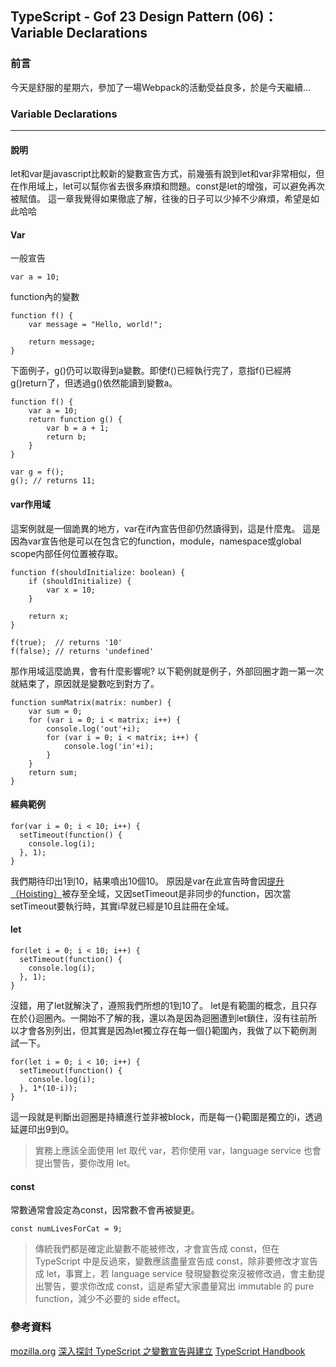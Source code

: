 ## TypeScript - Gof 23 Design Pattern (06)：Variable Declarations
### 前言
今天是舒服的星期六，參加了一場Webpack的活動受益良多，於是今天繼續...

### Variable Declarations
---
#### 說明
let和var是javascript比較新的變數宣告方式，前幾張有說到let和var非常相似，但在作用域上，let可以幫你省去很多麻煩和問題。const是let的增強，可以避免再次被賦值。
這一章我覺得如果徹底了解，往後的日子可以少掉不少麻煩，希望是如此哈哈

#### Var
一般宣告
```
var a = 10;
```

function內的變數
```
function f() {
    var message = "Hello, world!";

    return message;
}
```

下面例子，g()仍可以取得到a變數。即使f()已經執行完了，意指f()已經將g()return了，但透過g()依然能讀到變數a。
```
function f() {
    var a = 10;
    return function g() {
        var b = a + 1;
        return b;
    }
}

var g = f();
g(); // returns 11;
```

#### var作用域
這案例就是一個詭異的地方，var在if內宣告但卻仍然讀得到，這是什麼鬼。
這是因為var宣告他是可以在包含它的function，module，namespace或global scope内部任何位置被存取。
```
function f(shouldInitialize: boolean) {
    if (shouldInitialize) {
        var x = 10;
    }

    return x;
}

f(true);  // returns '10'
f(false); // returns 'undefined'
```
那作用域這麼詭異，會有什麼影響呢?
以下範例就是例子，外部回圈才跑一第一次就結束了，原因就是變數吃到對方了。
```
function sumMatrix(matrix: number) {
    var sum = 0;
    for (var i = 0; i < matrix; i++) {
        console.log('out'+i);
        for (var i = 0; i < matrix; i++) {
            console.log('in'+i);
        }
    }
    return sum;
}
```
#### 經典範例
```
for(var i = 0; i < 10; i++) {
  setTimeout(function() {
    console.log(i);
  }, 1);
}
```
我們期待印出1到10，結果噴出10個10。
原因是var在此宣告時會因[提升（Hoisting）](https://developer.mozilla.org/zh-TW/docs/Glossary/Hoisting)被存至全域，又因setTimeout是非同步的function，因次當setTimeout要執行時，其實i早就已經是10且註冊在全域。

#### let
```
for(let i = 0; i < 10; i++) {
  setTimeout(function() {
    console.log(i);
  }, 1);
}
```
沒錯，用了let就解決了，遵照我們所想的1到10了。
let是有範圍的概念，且只存在於{}迴圈內。一開始不了解的我，還以為是因為迴圈遭到let鎖住，沒有往前所以才會各別列出，但其實是因為let獨立存在每一個{}範圍內，我做了以下範例測試一下。
```
for(let i = 0; i < 10; i++) {
  setTimeout(function() {
    console.log(i);
  }, 1*(10-i));
}
```
這一段就是判斷出迴圈是持續進行並非被block，而是每一{}範圍是獨立的i，透過延遲印出9到0。
> 實務上應該全面使用 let 取代 var，若你使用 var，language service 也會提出警告，要你改用 let。

#### const
常數通常會設定為const，因常數不會再被變更。
```
const numLivesForCat = 9;
```

>傳統我們都是確定此變數不能被修改，才會宣告成 const，但在 TypeScript 中是反過來，變數應該盡量宣告成 const，除非要修改才宣告成 let，事實上，若 language service 發現變數從來沒被修改過，會主動提出警告，要求你改成 const，這是希望大家盡量寫出 immutable 的 pure function，減少不必要的 side effect。

### 參考資料

[mozilla.org](https://developer.mozilla.org/zh-TW/docs/Glossary/Hoisting)
[深入探討 TypeScript 之變數宣告與建立](https://old-oomusou.goodjack.tw/typescript/variable/)
[TypeScript Handbook](https://www.typescriptlang.org/docs/handbook/variable-declarations.html)